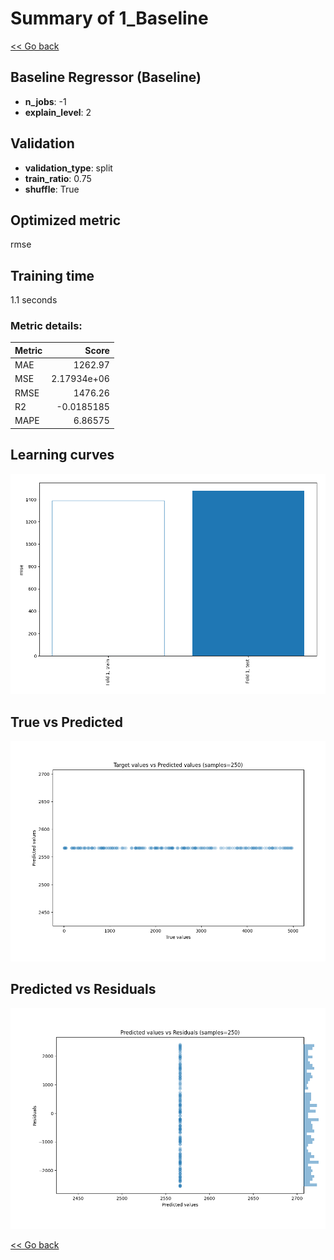 # Summary of 1_Baseline

[<< Go back](../README.md)


## Baseline Regressor (Baseline)
- **n_jobs**: -1
- **explain_level**: 2

## Validation
 - **validation_type**: split
 - **train_ratio**: 0.75
 - **shuffle**: True

## Optimized metric
rmse

## Training time

1.1 seconds

### Metric details:
| Metric   |          Score |
|:---------|---------------:|
| MAE      | 1262.97        |
| MSE      |    2.17934e+06 |
| RMSE     | 1476.26        |
| R2       |   -0.0185185   |
| MAPE     |    6.86575     |



## Learning curves
![Learning curves](learning_curves.png)
## True vs Predicted

![True vs Predicted](true_vs_predicted.png)


## Predicted vs Residuals

![Predicted vs Residuals](predicted_vs_residuals.png)



[<< Go back](../README.md)
